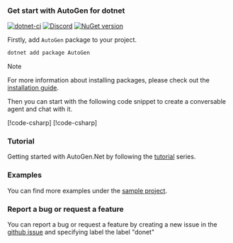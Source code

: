 ### Get start with AutoGen for dotnet
[![dotnet-ci](https://github.com/ag2ai/ag2/actions/workflows/dotnet-build.yml/badge.svg)](https://github.com/ag2ai/ag2/actions/workflows/dotnet-build.yml)
[![Discord](https://img.shields.io/discord/1153072414184452236?logo=discord&style=flat)](https://discord.gg/pAbnFJrkgZ)
[![NuGet version](https://badge.fury.io/nu/AutoGen.Core.svg)](https://badge.fury.io/nu/AutoGen.Core)

Firstly, add `AutoGen` package to your project.

```bash
dotnet add package AutoGen
```

> [!NOTE]
> For more information about installing packages, please check out the [installation guide](Installation.md).

Then you can start with the following code snippet to create a conversable agent and chat with it.

[!code-csharp[](../../sample/AutoGen.BasicSamples/CodeSnippet/GetStartCodeSnippet.cs?name=snippet_GetStartCodeSnippet)]
[!code-csharp[](../../sample/AutoGen.BasicSamples/CodeSnippet/GetStartCodeSnippet.cs?name=code_snippet_1)]

### Tutorial
Getting started with AutoGen.Net by following the [tutorial](../tutorial/Chat-with-an-agent.md) series.
### Examples
You can find more examples under the [sample project](https://github.com/ag2ai/ag2/tree/dotnet/dotnet/sample/AutoGen.BasicSamples).

### Report a bug or request a feature
You can report a bug or request a feature by creating a new issue in the [github issue](https://github.com/ag2ai/ag2/issues) and specifying label the label "donet" 
